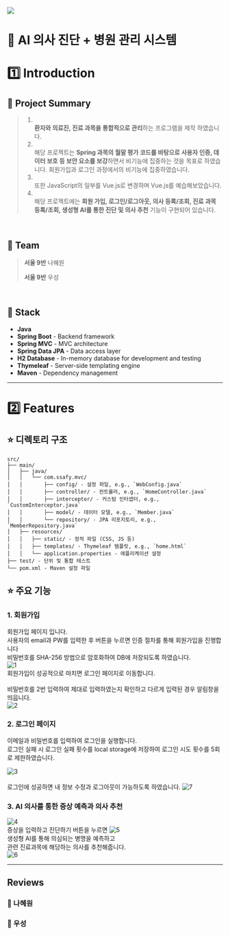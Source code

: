 <img src="https://capsule-render.vercel.app/api?type=cylinder&height=150&color=gradient&text=SPRING%20PROJECT&fontAlignY=45&desc=SSAFY%20Hospital%20Management&descAlignY=77"/>

# 🥼 AI 의사 진단 + 병원 관리 시스템

# 1️⃣ **Introduction**

## 📌 **Project Summary**

> 1. <br> **환자와 의료진, 진료 과목을 통합적으로 관리**하는 프로그램을 제작 하였습니다.
> 2. <br> 해당 프로젝트는 **Spring 과목의 월말 평가 코드를 바탕으로 사용자 인증, 데이터 보호 등 보안 요소를 보강**하면서 비기능에 집중하는 것을 목표로 하였습니다. 회원가입과 로그인 과정에서의 비기능에 집중하였습니다.
> 3. <br> 또한 JavaScript의 일부를 Vue.js로 변경하며 Vue.js를 예습해보았습니다. 
> 4. <br>  해당 프로젝트에는 **회원 가입, 로그인/로그아웃, 의사 등록/조회, 진료 과목 등록/조회, 생성형 AI를 통한 진단 및 의사 추천** 기능이 구현되어 있습니다.

<br>


## 📌 **Team**

> **서울 9반** 나혜원
>
> **서울 9반** 우성

<br>

## 📌 **Stack**
- **Java**
- **Spring Boot** - Backend framework
- **Spring MVC** - MVC architecture
- **Spring Data JPA** - Data access layer
- **H2 Database** - In-memory database for development and testing
- **Thymeleaf** - Server-side templating engine
- **Maven** - Dependency management
---

# 2️⃣ Features

## ⭐️ 디렉토리 구조

```
src/
├── main/
│   ├── java/
│   │   └── com.ssafy.mvc/
│   │       ├── config/ - 설정 파일, e.g., `WebConfig.java`
│   │       ├── controller/ - 컨트롤러, e.g., `HomeController.java`
│   │       ├── interceptor/ - 커스텀 인터셉터, e.g., `CustomInterceptor.java`
│   │       ├── model/ - 데이터 모델, e.g., `Member.java`
│   │       └── repository/ - JPA 리포지토리, e.g., `MemberRepository.java`
│   ├── resources/
│   │   ├── static/ - 정적 파일 (CSS, JS 등)
│   │   ├── templates/ - Thymeleaf 템플릿, e.g., `home.html`
│   │   └── application.properties - 애플리케이션 설정
├── test/ - 단위 및 통합 테스트
└── pom.xml - Maven 설정 파일

```

## ⭐️ 주요 기능 
### 1. 회원가입
회원가입 페이지 입니다. <br>
사용자의 email과 PW를 입력한 후 버튼을 누르면 인증 절차를 통해 회원가입을 진행합니다<br>
비밀번호를 SHA-256 방법으로 암호화하여 DB에 저장되도록 하였습니다.<br>
![1](/uploads/aa8058c591b4ec12c6fc880f50d4de51/1.png)<br>
회원가입이 성공적으로 마치면 로그인 페이지로 이동합니다.<br />
<br>
비밀번호를 2번 입력하여 제대로 입력하였는지 확인하고 다르게 입력된 경우 알림창을 띄웁니다.<br>
![2](/uploads/a95dc96ca87ed69977915fbdf40b1274/2.png)<br>


### 2. 로그인 페이지
이메일과 비밀번호를 입력하여 로그인을 실행합니다.<br/>
로그인 실패 시 로그인 실패 횟수를 local storage에 저장하여 로그인 시도 횟수를 5회로 제한하였습니다. <br>

![3](/uploads/dd4d20923ad3eac08f97f524f283ccb8/3.png) <br>
<br>
로그인에 성공하면 내 정보 수정과 로그아웃이 가능하도록 하였습니다.
![7](/uploads/b223dcc4dafe0f1c03adb2f00256242a/7.png)<br>


### 3. AI 의사를 통한 증상 예측과 의사 추천
![4](/uploads/51dda4918b91283b4aa9345d6a1b70a9/4.png)<br/>
증상을 입력하고 진단하기 버튼을 누르면
![5](/uploads/cb8c94d63b7a317dda9953cc02332501/5.png) <br>
생성형 AI를 통해 의심되는 병명을 예측하고<br>
관련 진료과목에 해당하는 의사를 추천해줍니다. <br>
![6](/uploads/9543dbdca8047e1fb1694819c36a3dc2/6.png) <br>

---

## Reviews

### 🐻 나혜원


### 🐻 우성

